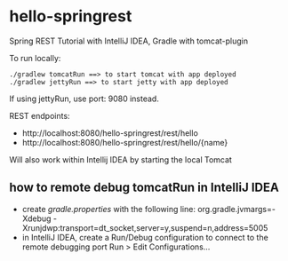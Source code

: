 # hello-springrest

Spring REST Tutorial with IntelliJ IDEA, Gradle with tomcat-plugin

To run locally:

    ./gradlew tomcatRun ==> to start tomcat with app deployed
    ./gradlew jettyRun ==> to start jetty with app deployed

If using jettyRun, use port: 9080 instead.

REST endpoints:

* http://localhost:8080/hello-springrest/rest/hello
* http://localhost:8080/hello-springrest/rest/hello/{name}

Will also work within Intellij IDEA by starting the local Tomcat

## how to remote debug tomcatRun in IntelliJ IDEA

*	create *gradle.properties* with the following line:
		org.gradle.jvmargs=-Xdebug -Xrunjdwp:transport=dt_socket,server=y,suspend=n,address=5005
*	in IntelliJ IDEA, create a Run/Debug configuration to connect to the remote debugging port
		Run > Edit Configurations...
			